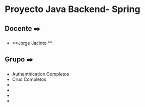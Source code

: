 # Proyecto Java Backend- Spring

## Docente ✒️

* **Jorge Jacinto **

## Grupo  ✒️
* Authenthication Completos
* Crud Completos
* 
* 
* 
* 

